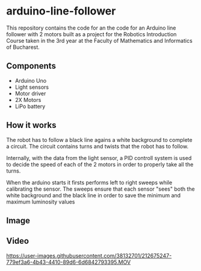 # arduino-line-follower

This repository contains the code for an the code for an Arduino line follower with 2 motors built as a project for the Robotics Introduction Course taken in the 3rd year at the Faculty of Mathematics and Informatics of Bucharest.

## Components

- Arduino Uno
- Light sensors
- Motor driver
- 2X Motors
- LiPo battery

## How it works

The robot has to follow a black line agains a white background to complete a circuit. The circuit contains turns and twists that the robot has to follow.

Internally, with the data from the light sensor, a PID controll system is used to decide the speed of each of the 2 motors in order to properly take all the turns. 

When the arduino starts it firsts performs left to right sweeps while calibrating the sensor. The sweeps ensure that each sensor "sees" both the white background and the black line in order to save the minimum and maximum luminosity values

## Image


## Video 



https://user-images.githubusercontent.com/38132701/212675247-779ef3a6-4b43-4410-89d6-6d6842793395.MOV

